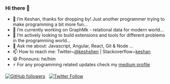 ### Hi there 👋


- 🔭 I’m Keshan, thanks for dropping by! Just another programmer trying to make programming a bit more fun... 
- 👯 I’m currently working on GraphMk - relational data for modern world...
- 🤔 I’m actively looking to build extensions and tools for different problems in the programming world... 
- 💬 Ask me about: Javascript, Angular, React, Git & Node  ...
- 📫 How to reach me: Twitter~[@keshshen](https://twitter.com/keshshen) | Stackoverflow~[keshan](https://stackoverflow.com/users/6426617/keshan-nageswaran)
- 😄 Pronouns: he/him
- ⚡ For any programming related updates check my [medium profile](https://medium.com/@keshshen) 

[![GitHub followers](https://img.shields.io/github/followers/keshann93?label=Follow%20%40keshann93&style=social)](https://github.com/keshann93) &nbsp;
[![Twitter Follow](https://img.shields.io/twitter/follow/keshshen?style=social)](https://twitter.com/keshshen)
